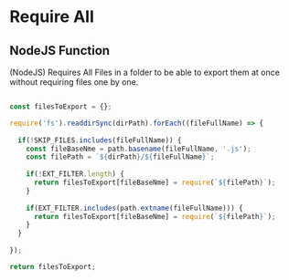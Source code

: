 # Require All #

## NodeJS Function ##

(NodeJS) Requires All Files in a folder to be able to export them at once without requiring files one by one.


```javascript

const filesToExport = {};

require('fs').readdirSync(dirPath).forEach((fileFullName) => {
      
  if(!SKIP_FILES.includes(fileFullName)) {
    const fileBaseNme = path.basename(fileFullName, '.js');
    const filePath = `${dirPath}/${fileFullName}`;
      
    if(!EXT_FILTER.length) {
      return filesToExport[fileBaseNme] = require(`${filePath}`);
    }
      
    if(EXT_FILTER.includes(path.extname(fileFullName))) {
      return filesToExport[fileBaseNme] = require(`${filePath}`);
    }
  }
    
});

return filesToExport;
```